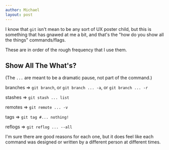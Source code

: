```yaml
---
author: Michael
layout: post
---
```


I know that `git` isn't mean to be any sort of UX poster child, but this is something that
has gnawed at me a bit, and that's the "how do you show all the things" commands/flags.

These are in order of the rough frequency that I use them.

## Show All The What's?

(The `...` are meant to be a dramatic pause, not part of the command.)

branches => `git branch`, or `git branch ... -a`, or `git branch ... -r`

stashes => `git stash ... list`

remotes => `git remote ... -v`

tags => `git tag #... nothing!`

reflogs => `git reflog ... --all`

I'm sure there are good reasons for each one, but it does feel like each command was
designed or written by a different person at different times.

</stinkeye>
